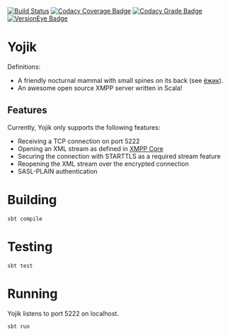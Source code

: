 [![Build Status](https://travis-ci.org/thomasylee/Yojik.svg?branch=master)](https://travis-ci.org/thomasylee/Yojik)
[![Codacy Coverage Badge](https://api.codacy.com/project/badge/Coverage/b74a3556b4394a24b5eb49309a3ede48)](https://www.codacy.com/app/thomasylee/Yojik?utm_source=github.com&amp;utm_medium=referral&amp;utm_content=thomasylee/Yojik&amp;utm_campaign=Badge_Coverage)
[![Codacy Grade Badge](https://api.codacy.com/project/badge/Grade/b74a3556b4394a24b5eb49309a3ede48)](https://www.codacy.com/app/thomasylee/Yojik?utm_source=github.com&amp;utm_medium=referral&amp;utm_content=thomasylee/Yojik&amp;utm_campaign=Badge_Grade)
[![VersionEye Badge](https://www.versioneye.com/user/projects/5ae2aa660fb24f546966fceb/badge.svg)](https://www.versioneye.com/user/projects/5ae2aa660fb24f546966fceb)

# Yojik
Definitions:
* A friendly nocturnal mammal with small spines on its back (see [ёжик](https://ru.wikipedia.org/wiki/%D0%9E%D0%B1%D1%8B%D0%BA%D0%BD%D0%BE%D0%B2%D0%B5%D0%BD%D0%BD%D1%8B%D0%B9_%D1%91%D0%B6)).
* An awesome open source XMPP server written in Scala!

## Features

Currently, Yojik only supports the following features:
* Receiving a TCP connection on port 5222
* Opening an XML stream as defined in [XMPP Core](https://xmpp.org/rfcs/rfc6120.html)
* Securing the connection with STARTTLS as a required stream feature
* Reopening the XML stream over the encrypted connection
* SASL-PLAIN authentication

# Building

`sbt compile`

# Testing

`sbt test`

# Running

Yojik listens to port 5222 on localhost.

`sbt run`
